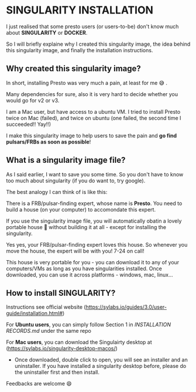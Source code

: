 # SINGULARITY INSTALLATION

I just realised that some presto users (or users-to-be) don't know much about **SINGULARITY** or **DOCKER**.

So I will briefly explaine why I created this singularity image, the idea behind this singularity image, and finally the installation instructions.


## Why created this singularity image?

In short, installing Presto was very much a pain, at least for me :sweat_smile: .

Many dependencies for sure, also it is very hard to decide whether you would go for v2 or v3.

I am a Mac user, but have access to a ubuntu VM. I tried to install Presto twice on Mac (failed), and twice on ubuntu (one failed, the second time I succeeded!! Yay!!)

I make this singularity image to help users to save the pain and **go find pulsars/FRBs as soon as possible**!

## What is a singularity image file?

As I said earlier, I want to save you some time. So you don't have to know too much about singularity (if you do want to, try google).

The best analogy I can think of is like this:

There is a FRB/pulsar-finding expert, whose name is **Presto**. You need to build a house (on your computer) to accomondate this expert.

If you use the singularity image file, you will automatically obatin a lovely portable house :house_with_garden: without building it at all - except for installing the singularity.

Yes yes, your FRB/pulsar-finding expert loves this house. So whenever you move the house, the expert will be with you! 7-24 on call!

This house is very portable for you - you can download it to any of your computers/VMs as long as you have singularities installed. Once downloaded, you can use it across platforms - windows, mac, linux...

## How to install SINGULARITY?

Instructions see official website (https://sylabs.io/guides/3.0/user-guide/installation.html#)

For **Ubuntu users**, you can simply follow Section 1 in *INSTALLATION RECORDS.md* under the same repo

For **Mac users**, you can download the Singulairty desktop at (https://sylabs.io/singularity-desktop-macos/)

- Once downloaded, double click to open, you will see an installer and an uninstaller. If you have installed a singularity desktop before, please do the uninstaller first and then install.




Feedbacks are welcome :smile:
